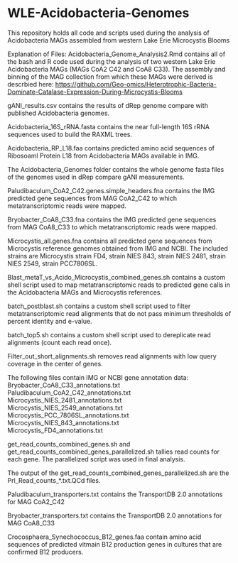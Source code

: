 # WLE-Acidobacteria-Genomes
This repository holds all code and scripts used during the analysis of Acidobacteria MAGs assembled from western Lake Erie Microcystis Blooms

Explanation of Files:
Acidobacteria_Genome_Analysis2.Rmd contains all of the bash and R code used during the analysis of two western Lake Erie Acidobacteria MAGs (MAGs CoA2 C42 and CoA8 C33). The assembly and binning of the MAG collection from which these MAGs were derived is descrbied here: https://github.com/Geo-omics/Heterotrophic-Bacteria-Dominate-Catalase-Expression-During-Microcystis-Blooms

gANI_results.csv contains the results of dRep genome compare with published Acidobacteria genomes.

Acidobacteria_16S_rRNA.fasta contains the near full-length 16S rRNA sequences used to build the RAXML trees.

Acidobacteria_RP_L18.faa contains predicted amino acid sequences of Ribosoaml Protein L18 from Acidobacteria MAGs available in IMG.

The Acidobacteria_Genomes folder contains the whole genome fasta files of the genomes used in dRep compare gANI measurements.

Paludibaculum_CoA2_C42.genes.simple_headers.fna contains the IMG predicted gene sequences from MAG CoA2_C42 to which metatranscriptomic reads were mapped.

Bryobacter_CoA8_C33.fna contains the IMG predicted gene sequences from MAG CoA8_C33 to which metatranscriptomic reads were mapped.

Microcystis_all.genes.fna contains all predicted gene sequences from Microcystis reference genomes obtained from IMG and NCBI. The included strains are Microcystis strain FD4, strain NIES 843, strain NIES 2481, strain NIES 2549, strain PCC7806SL.

Blast_metaT_vs_Acido_Microcystis_combined_genes.sh contains a custom shell script used to map metatranscriptomic reads to predicted gene calls in the Acidobacteria MAGs and Microcystis references.

batch_postblast.sh contains a custom shell script used to filter metatranscriptomic read alignments that do not pass minimum thresholds of percent identity and e-value.

batch_top5.sh contains a custom shell script used to dereplicate read alignments (count each read once).

Filter_out_short_alignments.sh removes read alignments with low query coverage in the center of genes.

The following files contain IMG or NCBI gene annotation data:
Bryobacter_CoA8_C33_annotations.txt  
Paludibaculum_CoA2_C42_annotations.txt  
Microcystis_NIES_2481_annotations.txt  
Microcystis_NIES_2549_annotations.txt  
Microcystis_PCC_7806SL_annotations.txt  
Microcystis_NIES_843_annotations.txt  
Microcystis_FD4_annotations.txt  

get_read_counts_combined_genes.sh and get_read_counts_combined_genes_parallelized.sh tallies read counts for each gene. The parallelized script was used in final analysis.

The output of the get_read_counts_combined_genes_parallelized.sh are the Prl_Read_counts_*.txt.QCd files.

Paludibaculum_transporters.txt contains the TransportDB 2.0 annotations for MAG CoA2_C42

Bryobacter_transporters.txt contains the TransportDB 2.0 annotations for MAG CoA8_C33

Crocosphaera_Synechococcus_B12_genes.faa contain amino acid sequences of predicted vitmain B12 production genes in cultures that are confirmed B12 producers.


